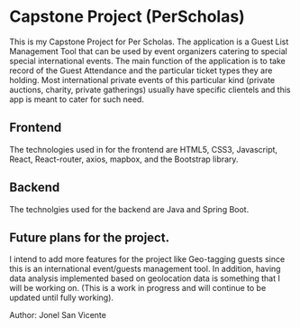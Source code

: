 # Capstone Project (PerScholas)
 This is my Capstone Project for Per Scholas. The application is a Guest List Management Tool that can be used by event organizers catering to special special international events. 
 The main function of the application is to take record of the Guest Attendance and the particular ticket types they are holding. Most international private events of this particular kind
 (private auctions, charity, private gatherings) usually have specific clientels and this app is meant to cater for such need.

## Frontend

The technologies used in for the frontend are HTML5, CSS3, Javascript, React, React-router, axios, mapbox, and the Bootstrap library.

## Backend

The technolgies used for the backend are Java and Spring Boot.

## Future plans for the project.

I intend to add more features for the project like Geo-tagging guests since this is an international event/guests management tool.
In addition, having data analysis implemented based on geolocation data is something that I will be working on.
(This is a work in progress and will continue to be updated until fully working).

Author:
Jonel San Vicente

